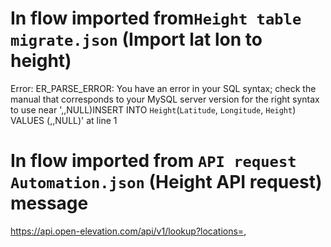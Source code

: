 # In flow imported from`Height table migrate.json` (Import lat lon to height)

Error: ER_PARSE_ERROR: You have an error in your SQL syntax; check the manual that corresponds to your MySQL server version for the right syntax to use near ',,NULL)INSERT INTO `Height`(`Latitude`, `Longitude`, `Height`) VALUES (,,NULL)' at line 1

# In flow imported from `API request Automation.json` (Height API request) message

https://api.open-elevation.com/api/v1/lookup?locations=,
